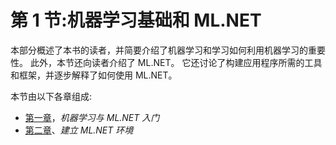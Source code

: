 # 第 1 节:机器学习基础和 ML.NET

本部分概述了本书的读者，并简要介绍了机器学习和学习如何利用机器学习的重要性。 此外，本节还向读者介绍了 ML.NET。 它还讨论了构建应用程序所需的工具和框架，并逐步解释了如何使用 ML.NET。

本节由以下各章组成:

*   [第一章](01.html)，*机器学习与 ML.NET 入门*
*   [第二章](02.html)、*建立 ML.NET 环境*